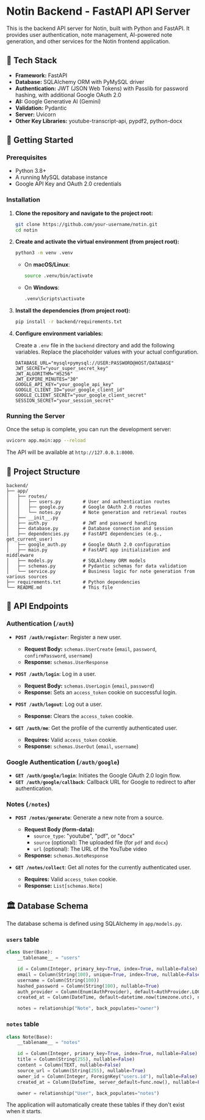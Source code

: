 # Notin Backend - FastAPI API Server

This is the backend API server for Notin, built with Python and FastAPI. It provides user authentication, note management, AI-powered note generation, and other services for the Notin frontend application.

## 🚀 Tech Stack

- **Framework:** FastAPI
- **Database:** SQLAlchemy ORM with PyMySQL driver
- **Authentication:** JWT (JSON Web Tokens) with Passlib for password hashing, with additional Google OAuth 2.0
- **AI:** Google Generative AI (Gemini)
- **Validation:** Pydantic
- **Server:** Uvicorn
- **Other Key Libraries:** youtube-transcript-api, pypdf2, python-docx

## 🏁 Getting Started

### Prerequisites

- Python 3.8+
- A running MySQL database instance
- Google API Key and OAuth 2.0 credentials

### Installation

1.  **Clone the repository and navigate to the project root:**

    ```bash
    git clone https://github.com/your-username/notin.git
    cd notin
    ```

2.  **Create and activate the virtual environment (from project root):**
    ```bash
    python3 -m venv .venv
    ```
    -   On **macOS/Linux**:
        ```bash
        source .venv/bin/activate
        ```
    -   On **Windows**:
        ```bash
        .venv\Scripts\activate
        ```

3.  **Install the dependencies (from project root):**
    ```bash
    pip install -r backend/requirements.txt
    ```

4.  **Configure environment variables:**

    Create a `.env` file in the `backend` directory and add the following variables. Replace the placeholder values with your actual configuration.

    ```env
    DATABASE_URL="mysql+pymysql://USER:PASSWORD@HOST/DATABASE"
    JWT_SECRET="your_super_secret_key"
    JWT_ALGORITHM="HS256"
    JWT_EXPIRE_MINUTES="30"
    GOOGLE_API_KEY="your_google_api_key"
    GOOGLE_CLIENT_ID="your_google_client_id"
    GOOGLE_CLIENT_SECRET="your_google_client_secret"
    SESSION_SECRET="your_session_secret"
    ```

### Running the Server

Once the setup is complete, you can run the development server:

```bash
uvicorn app.main:app --reload
```

The API will be available at `http://127.0.0.1:8000`.

## 📁 Project Structure

```
backend/
├── app/
│   ├── routes/
│   │   ├── users.py        # User and authentication routes
│   │   ├── google.py       # Google OAuth 2.0 routes
│   │   └── notes.py        # Note generation and retrieval routes
│   ├── __init__.py
│   ├── auth.py             # JWT and password handling
│   ├── database.py         # Database connection and session
│   ├── dependencies.py     # FastAPI dependencies (e.g., get_current_user)
│   ├── google_auth.py      # Google OAuth 2.0 configuration
│   ├── main.py             # FastAPI app initialization and middleware
│   ├── models.py           # SQLAlchemy ORM models
│   ├── schemas.py          # Pydantic schemas for data validation
│   └── service.py          # Business logic for note generation from various sources
├── requirements.txt        # Python dependencies
└── README.md               # This file
```

## 🔗 API Endpoints

### Authentication (`/auth`)

-   **`POST /auth/register`**: Register a new user.
    -   **Request Body:** `schemas.UserCreate` (`email`, `password`, `confirmPassword`, `username`)
    -   **Response:** `schemas.UserResponse`

-   **`POST /auth/login`**: Log in a user.
    -   **Request Body:** `schemas.UserLogin` (`email`, `password`)
    -   **Response:** Sets an `access_token` cookie on successful login.

-   **`POST /auth/logout`**: Log out a user.
    -   **Response:** Clears the `access_token` cookie.

-   **`GET /auth/me`**: Get the profile of the currently authenticated user.
    -   **Requires:** Valid `access_token` cookie.
    -   **Response:** `schemas.UserOut` (`email`, `username`)

### Google Authentication (`/auth/google`)

-   **`GET /auth/google/login`**: Initiates the Google OAuth 2.0 login flow.
-   **`GET /auth/google/callback`**: Callback URL for Google to redirect to after authentication.

### Notes (`/notes`)

-   **`POST /notes/generate`**: Generate a new note from a source.
    -   **Request Body (form-data):**
        -   `source_type`: "youtube", "pdf", or "docx"
        -   `source` (optional): The uploaded file (for `pdf` and `docx`)
        -   `url` (optional): The URL of the YouTube video
    -   **Response:** `schemas.NoteResponse`

-   **`GET /notes/collect`**: Get all notes for the currently authenticated user.
    -   **Requires:** Valid `access_token` cookie.
    -   **Response:** `List[schemas.Note]`

## 🏛️ Database Schema

The database schema is defined using SQLAlchemy in `app/models.py`.

### `users` table

```python
class User(Base):
    __tablename__ = "users"

    id = Column(Integer, primary_key=True, index=True, nullable=False)
    email = Column(String(100), unique=True, index=True, nullable=False)
    username = Column(String(100))
    hashed_password = Column(String(100), nullable=True)
    auth_provider = Column(Enum(AuthProvider), default=AuthProvider.LOCAL, nullable=False)
    created_at = Column(DateTime, default=datetime.now(timezone.utc), nullable=False)

    notes = relationship("Note", back_populates="owner")
```

### `notes` table

```python
class Note(Base):
    __tablename__ = "notes"

    id = Column(Integer, primary_key=True, index=True, nullable=False)
    title = Column(String(255), nullable=False)
    content = Column(TEXT, nullable=False)
    source_url = Column(String(255), nullable=True)
    owner_id = Column(Integer, ForeignKey("users.id"), nullable=False)
    created_at = Column(DateTime, server_default=func.now(), nullable=False)

    owner = relationship("User", back_populates="notes")
```

The application will automatically create these tables if they don't exist when it starts.
